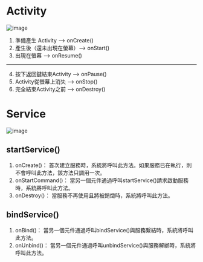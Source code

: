 # Activity
![image](https://user-images.githubusercontent.com/32256068/111099795-3a47ee00-8581-11eb-8e75-e4ba1109faa7.png)

1.  準備產生 Activity  --> onCreate()
2.  產生後（還未出現在螢幕）--> onStart()
3.  出現在螢幕 --> onResume()
---
4.  按下返回鍵結束Activity --> onPause()
5.  Activity從螢幕上消失 --> onStop()
6.  完全結束Activity之前 --> onDestroy()  

# Service
![image](https://user-images.githubusercontent.com/32256068/111111094-ab46d000-8598-11eb-854f-0d82b37a9d28.png)
## startService()
1. onCreate()： 首次建立服務時，系統將呼叫此方法。如果服務已在執行，則不會呼叫此方法，該方法只調用一次。  
2. onStartCommand()： 當另一個元件通過呼叫startService()請求啟動服務時，系統將呼叫此方法。  
3. onDestroy()： 當服務不再使用且將被銷燬時，系統將呼叫此方法。  
## bindService()
1. onBind()： 當另一個元件通過呼叫bindService()與服務繫結時，系統將呼叫此方法。
2. onUnbind()： 當另一個元件通過呼叫unbindService()與服務解綁時，系統將呼叫此方法。
